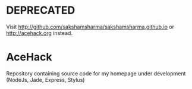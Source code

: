 DEPRECATED
==========
Visit http://github.com/sakshamsharma/sakshamsharma.github.io
or http://acehack.org instead.

# AceHack
Repository containing source code for my homepage under development (NodeJs, Jade, Express, Stylus)
